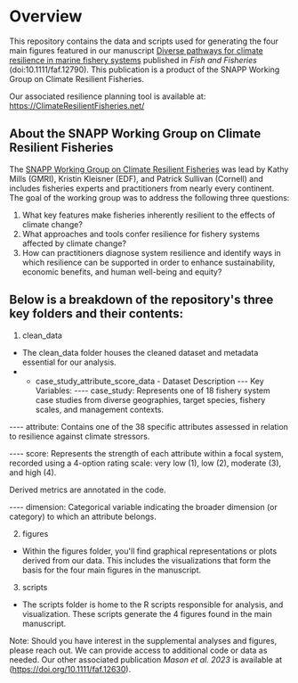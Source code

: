 

# Overview 

This repository contains the data and scripts used for generating the four main figures featured in our manuscript [Diverse pathways for climate resilience in marine fishery  systems](https://doi.org/10.1111/faf.12790) published in _Fish and Fisheries_ (doi:10.1111/faf.12790). This publication is a product of the SNAPP Working Group on Climate Resilient Fisheries. 

Our associated resilience planning tool is available at: https://ClimateResilientFisheries.net/


## About the SNAPP Working Group on Climate Resilient Fisheries

The [SNAPP Working Group on Climate Resilient Fisheries](https://snappartnership.net/teams/climate-resilient-fisheries/) was lead by Kathy Mills (GMRI), Kristin Kleisner (EDF), and Patrick Sullivan (Cornell) and includes fisheries experts and practitioners from nearly every continent. The goal of the working group was to address the following three questions:

1. What key features make fisheries inherently resilient to the effects of climate change?
2. What approaches and tools confer resilience for fishery systems affected by climate change?
3. How can practitioners diagnose system resilience and identify ways in which resilience can be supported in order to enhance sustainability, economic benefits, and human well-being and equity?


## Below is a breakdown of the repository's three key folders and their contents:

1. clean_data
- The clean_data folder houses the cleaned dataset and metadata essential for our analysis.
- - case_study_attribute_score_data - Dataset Description
--- Key Variables:
---- case_study: Represents one of 18 fishery system case studies from diverse geographies, target species, fishery scales, and management contexts.

---- attribute: Contains one of the 38 specific attributes assessed in relation to resilience against climate stressors.

---- score: Represents the strength of each attribute within a focal system, recorded using a 4-option rating scale: very low (1), low (2), moderate (3), and high (4).

Derived metrics are annotated in the code.

---- dimension: Categorical variable indicating the broader dimension (or category) to which an attribute belongs.

2. figures
- Within the figures folder, you'll find graphical representations or plots derived from our data. This includes the visualizations that form the basis for the four main figures in the manuscript.
3. scripts
- The scripts folder is home to the R scripts responsible for analysis, and visualization. These scripts generate the 4 figures found in the main manuscript.

Note: Should you have interest in the supplemental analyses and figures, please reach out. We can provide access to additional code or data as needed. Our other associated publication *Mason et al. 2023* is available at (https://doi.org/10.1111/faf.12630). 

